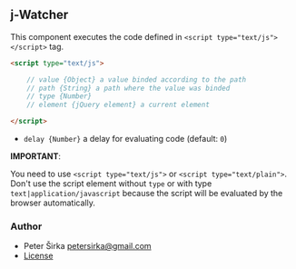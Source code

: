 ## j-Watcher

This component executes the code defined in `<script type="text/js"></script>` tag.

```html
<script type="text/js">

	// value {Object} a value binded according to the path
	// path {String} a path where the value was binded
	// type {Number}
	// element {jQuery element} a current element

</script>
```

- `delay {Number}` a delay for evaluating code (default: `0`)

__IMPORTANT__:

You need to use `<script type="text/js">` or `<script type="text/plain">`. Don't use the script element without `type` or with type `text|application/javascript` because the script will be evaluated by the browser automatically.

### Author

- Peter Širka <petersirka@gmail.com>
- [License](https://www.totaljs.com/license/)